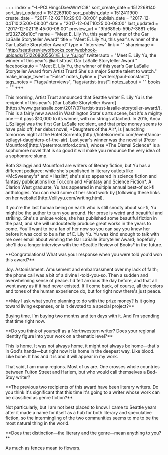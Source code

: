 +++
index = "-L-PCLHmgcDxesWmYCi8"
sort_create_date = 1512268140
sort_last_updated = 1512269100
sort_publish_date = 1512411900
create_date = "2017-12-02T18:29:00-08:00"
publish_date = "2017-12-04T10:25:00-08:00"
date = "2017-12-04T10:25:00-08:00"
last_updated = "2017-12-02T18:45:00-08:00"
preview_url = "9fd689eb-59b7-3881-ef6a-bf232726e10c"
name = "Meet E. Lily Yu, this year's winner of the Gar LaSalle Storyteller Award"
title = "Meet E. Lily Yu, this year's winner of the Gar LaSalle Storyteller Award"
type = "Interview"
link = ""
shareimage = "http://seattlereviewofbooks.com/webhook-uploads/1512268005561/E_Lily_Yu.jpg"
twitterauto = "Meet E. Lily Yu, the winner of this year's @artisttrust Gar LaSalle Storyteller Award."
facebookauto = "Meet E. Lily Yu, the winner of this year's Gar LaSalle Storyteller Award from Artist Trust! She's a major Seattle talent to watch."
make_image_tweet = "False"
notes_byline = ["writers/paul-constant"]
tags_notes = ["tags/interviews", "tags/artist-trust"]
notes_about = ""
books = ""
+++
<p class="intro">This morning, Artist Trust announced that Seattle writer E. Lily Yu is the recipient of this year's [Gar LaSalle Storyteller Award](https://www.garlasalle.com/2017/07/artist-trust-lasalle-storyteller-award/). This is a fairly new award in Washington State's arts scene, but it's a mighty one — it pays $10,000 to its winner, with no strings attached. In 2015, Anca L.Szilágyi was the first Gar LaSalle recipient, and that prize money seems to have paid off; her debut novel, *Daughters of the Air*, is [launching tomorrow night at the Hotel Sorrento](http://hotelsorrento.com/event/anca-szilagyi-daughters-of-the-air). Last year's winner was the novelist [Peter Mountford](http://petermountford.com/), whose *The Dismal Science* is a sophomore novel that is so good it will make you renounce the very idea of a sophomore slump.</p>

<p class="intro">Both Szilágyi and Mountford are writers of literary fiction, but Yu has a different pedigree: while she's published in literary outlets like *McSweeney's* and *Hazlitt*, she's also appeared in science fiction and fantasy publications like Tor.com and *Fantasy and Science Fiction*. A Clarion West graduate, Yu has appeared in multiple annual best-of sci-fi anthologies. You can read some of her short work by [following these links on her website](http://elilyyu.com/writing.html).</p>

<p class="intro">If you're the last human being on earth who is still snooty about sci-fi, Yu might be the author to turn you around. Her prose is weird and beautiful and striking. She's a unique voice, she has published some beautiful fiction in the past, and she will undoubtedly produce great works in the years to come. You'll want to be a fan of her now so you can say you knew her before it was cool to be a fan of E. Lily Yu. Yu was kind enough to talk with me over email about winning the Gar LaSalle Storyteller Award; hopefully she'll do a longer interview with the *Seattle Review of Books* in the future.</p>

<p class="noindent">**Congratulations! What was your response when you were told you'd won this award?**</p>

<p class="noindent">Joy. Astonishment. Amusement and embarrassment over my lack of faith; the phone call was a bit of a divine I-told-you-so. Then a sudden and overwhelming sense of peace. I'd felt anxious the day before, and that all went away as if it had never existed. It'll come back, of course, all the colors and tones of the human experience do, but for right now there's just peace.</p>

<p class="noindent">**May I ask what you're planning to do with the prize money? Is it going toward living expenses, or is it devoted to a special project?**</p>

<p class="noindent">Buying time. I'm buying two months and ten days with it. And I'm spending that time right now.</p>

<p class="noindent">**Do you think of yourself as a Northwestern writer? Does your regional identity figure into your work on a thematic level?**</p>

<p class="noindent">This is home. It was not always home, it might not always be home—that's in God's hands—but right now it is home in the deepest way. Like blood. Like bone. It has and it is and it will appear in my work.</p>

That said, I am many regions. Most of us are. One crosses whole countries between Fulton Street and Harlem, but who would call themselves a Bed-Stuy writer?

<p class="noindent">**The previous two recipients of this award have been literary writers. Do you think it's significant that this time it's going to a writer whose work can be classified as genre fiction?**</p>

<p class="noindent">Not particularly, but I am not best placed to know. I came to Seattle years after it made a name for itself as a hub for both literary and speculative fiction, so the intermingling of the two communities seems to me to be the most natural thing in the world.</p>

<p class="noindent">**Does that distinction—the literary and the genre—mean anything to you?**</p>

<p class="noindent">As much as fences mean to flowers.</p>
